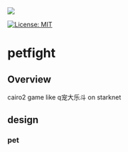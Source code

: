 <a href="https://twitter.com/Jamewades">
<img src="https://img.shields.io/twitter/follow/Jamewades?style=social"/>

[![License: MIT](https://img.shields.io/badge/License-MIT-blue.svg)](https://opensource.org/licenses/MIT)

# petfight
## Overview
cairo2 game like q宠大乐斗 on starknet
## design
### pet

